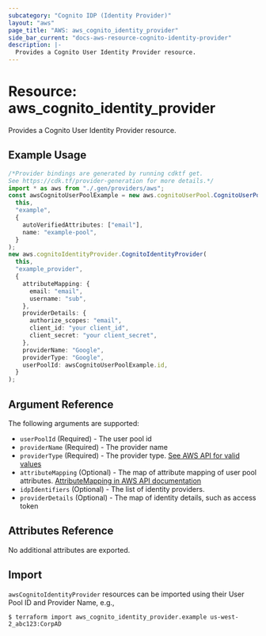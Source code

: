 ```yaml
---
subcategory: "Cognito IDP (Identity Provider)"
layout: "aws"
page_title: "AWS: aws_cognito_identity_provider"
side_bar_current: "docs-aws-resource-cognito-identity-provider"
description: |-
  Provides a Cognito User Identity Provider resource.
---
```


# Resource: aws\_cognito\_identity\_provider

Provides a Cognito User Identity Provider resource.

## Example Usage

```typescript
/*Provider bindings are generated by running cdktf get.
See https://cdk.tf/provider-generation for more details.*/
import * as aws from "./.gen/providers/aws";
const awsCognitoUserPoolExample = new aws.cognitoUserPool.CognitoUserPool(
  this,
  "example",
  {
    autoVerifiedAttributes: ["email"],
    name: "example-pool",
  }
);
new aws.cognitoIdentityProvider.CognitoIdentityProvider(
  this,
  "example_provider",
  {
    attributeMapping: {
      email: "email",
      username: "sub",
    },
    providerDetails: {
      authorize_scopes: "email",
      client_id: "your client_id",
      client_secret: "your client_secret",
    },
    providerName: "Google",
    providerType: "Google",
    userPoolId: awsCognitoUserPoolExample.id,
  }
);

```

## Argument Reference

The following arguments are supported:

* `userPoolId` (Required) - The user pool id
* `providerName` (Required) - The provider name
* `providerType` (Required) - The provider type.  [See AWS API for valid values](https://docs.aws.amazon.com/cognito-user-identity-pools/latest/APIReference/API_CreateIdentityProvider.html#CognitoUserPools-CreateIdentityProvider-request-ProviderType)
* `attributeMapping` (Optional) - The map of attribute mapping of user pool attributes. [AttributeMapping in AWS API documentation](https://docs.aws.amazon.com/cognito-user-identity-pools/latest/APIReference/API_CreateIdentityProvider.html#CognitoUserPools-CreateIdentityProvider-request-AttributeMapping)
* `idpIdentifiers` (Optional) - The list of identity providers.
* `providerDetails` (Optional) - The map of identity details, such as access token

## Attributes Reference

No additional attributes are exported.

## Import

`awsCognitoIdentityProvider` resources can be imported using their User Pool ID and Provider Name, e.g.,

```console
$ terraform import aws_cognito_identity_provider.example us-west-2_abc123:CorpAD
```
